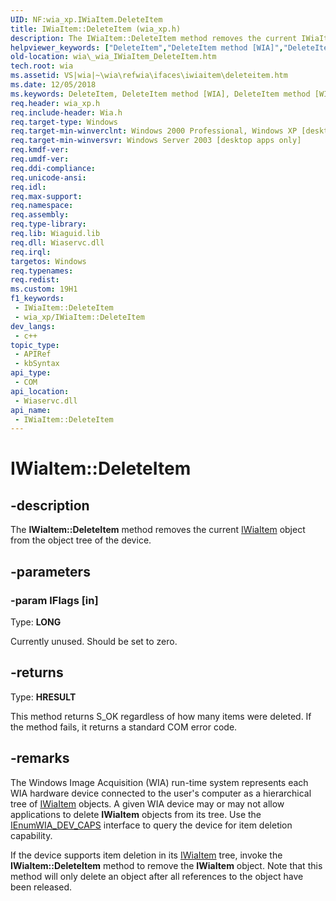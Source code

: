 ```yaml
---
UID: NF:wia_xp.IWiaItem.DeleteItem
title: IWiaItem::DeleteItem (wia_xp.h)
description: The IWiaItem::DeleteItem method removes the current IWiaItem object from the object tree of the device.
helpviewer_keywords: ["DeleteItem","DeleteItem method [WIA]","DeleteItem method [WIA]","IWiaItem interface","IWiaItem interface [WIA]","DeleteItem method","IWiaItem.DeleteItem","IWiaItem::DeleteItem","_wia_IWiaItem_DeleteItem","wia._wia_IWiaItem_DeleteItem","wia_xp/IWiaItem::DeleteItem"]
old-location: wia\_wia_IWiaItem_DeleteItem.htm
tech.root: wia
ms.assetid: VS|wia|~\wia\refwia\ifaces\iwiaitem\deleteitem.htm
ms.date: 12/05/2018
ms.keywords: DeleteItem, DeleteItem method [WIA], DeleteItem method [WIA],IWiaItem interface, IWiaItem interface [WIA],DeleteItem method, IWiaItem.DeleteItem, IWiaItem::DeleteItem, _wia_IWiaItem_DeleteItem, wia._wia_IWiaItem_DeleteItem, wia_xp/IWiaItem::DeleteItem
req.header: wia_xp.h
req.include-header: Wia.h
req.target-type: Windows
req.target-min-winverclnt: Windows 2000 Professional, Windows XP [desktop apps only]
req.target-min-winversvr: Windows Server 2003 [desktop apps only]
req.kmdf-ver: 
req.umdf-ver: 
req.ddi-compliance: 
req.unicode-ansi: 
req.idl: 
req.max-support: 
req.namespace: 
req.assembly: 
req.type-library: 
req.lib: Wiaguid.lib
req.dll: Wiaservc.dll
req.irql: 
targetos: Windows
req.typenames: 
req.redist: 
ms.custom: 19H1
f1_keywords:
 - IWiaItem::DeleteItem
 - wia_xp/IWiaItem::DeleteItem
dev_langs:
 - c++
topic_type:
 - APIRef
 - kbSyntax
api_type:
 - COM
api_location:
 - Wiaservc.dll
api_name:
 - IWiaItem::DeleteItem
---
```


# IWiaItem::DeleteItem


## -description

The <b>IWiaItem::DeleteItem</b> method removes the current <a href="/windows/desktop/api/wia_xp/nn-wia_xp-iwiaitem">IWiaItem</a> object from the object tree of the device.

## -parameters

### -param lFlags [in]

Type: <b>LONG</b>

Currently unused. Should be set to zero.

## -returns

Type: <b>HRESULT</b>

This method returns S_OK regardless of how many items were deleted. If the method fails, it returns a standard COM error code.

## -remarks

The Windows Image Acquisition (WIA) run-time system represents each WIA hardware device connected to the user's computer as a hierarchical tree of <a href="/windows/desktop/api/wia_xp/nn-wia_xp-iwiaitem">IWiaItem</a> objects. A given WIA device may or may not allow applications to delete <b>IWiaItem</b> objects from its tree. Use the <a href="/windows/desktop/api/wia_xp/nn-wia_xp-ienumwia_dev_caps">IEnumWIA_DEV_CAPS</a> interface to query the device for item deletion capability.

If the device supports item deletion in its <a href="/windows/desktop/api/wia_xp/nn-wia_xp-iwiaitem">IWiaItem</a> tree, invoke the <b>IWiaItem::DeleteItem</b> method to remove the <b>IWiaItem</b> object. Note that this method will only delete an object after all references to the object have been released.

